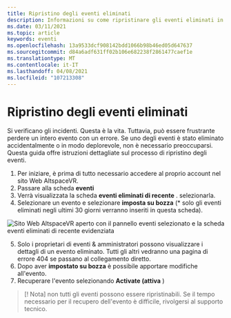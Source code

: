 ```yaml
---
title: Ripristino degli eventi eliminati
description: Informazioni su come ripristinare gli eventi eliminati in AltspaceVR.
ms.date: 03/11/2021
ms.topic: article
keywords: eventi
ms.openlocfilehash: 13a9533dcf908142bdd1066b98b46ed05d647637
ms.sourcegitcommit: d84a6adf631ff02b106e682238f2861477caef1e
ms.translationtype: MT
ms.contentlocale: it-IT
ms.lasthandoff: 04/08/2021
ms.locfileid: "107213308"
---
```

# <a name="recovering-deleted-events"></a>Ripristino degli eventi eliminati

Si verificano gli incidenti. Questa è la vita. Tuttavia, può essere frustrante perdere un intero evento con un errore. Se uno degli eventi è stato eliminato accidentalmente o in modo deplorevole, non è necessario preoccuparsi. Questa guida offre istruzioni dettagliate sul processo di ripristino degli eventi.

1. Per iniziare, è prima di tutto necessario accedere al proprio account nel sito Web AltspaceVR.
2. Passare alla scheda **eventi**
3. Verrà visualizzata la scheda **eventi eliminati di recente** . selezionarla.
4. Selezionare un evento e selezionare **imposta su bozza** (* solo gli eventi eliminati negli ultimi 30 giorni verranno inseriti in questa scheda).

![Sito Web AltspaceVR aperto con il pannello eventi selezionato e la scheda eventi eliminati di recente evidenziata](images/recovering-deleted-events.png)

5. Solo i proprietari di eventi & amministratori possono visualizzare i dettagli di un evento eliminato. Tutti gli altri vedranno una pagina di errore 404 se passano al collegamento diretto.
6. Dopo aver **impostato su bozza** è possibile apportare modifiche all'evento.
7. Recuperare l'evento selezionando **Activate (attiva** )

> [! Nota] non tutti gli eventi possono essere ripristinabili. Se il tempo necessario per il recupero dell'evento è difficile, rivolgersi al supporto tecnico.
